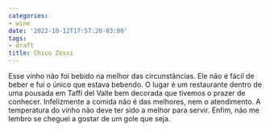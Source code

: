 ```yaml
---
categories:
- wine
date: '2022-10-12T17:57:20-03:00'
tags:
- draft
title: Chico Zossi
---
```


Esse vinho não foi bebido na melhor das circunstâncias. Ele não é fácil de beber e fui o único que estava bebendo. O lugar é um restaurante dentro de uma pousada em Taffí del Valle bem decorada que tivemos o prazer de conhecer. Infelizmente a comida não é das melhores, nem o atendimento. A temperatura do vinho não deve ter sido a melhor para servir. Enfim, não me lembro se cheguei a gostar de um gole que seja.
